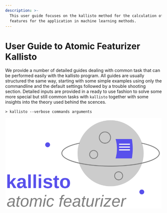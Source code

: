```yaml
---
description: >-
  This user guide focuses on the kallisto method for the calculation of atomic
  features for the application in machine learning methods.
---
```


# User Guide to Atomic Featurizer Kallisto

We provide a number of detailed guides dealing with common task that can be performed easily with the kallisto program. All guides are usually structured the same way, starting with some simple examples using only the commandline and the default settings followed by a trouble shooting section. Detailed inputs are provided in a ready to use fashion to solve some more special but still common tasks with `kallisto` together with some insights into the theory used behind the scences.

```
> kallisto --verbose commands arguments
```

![](.gitbook/assets/logo.svg)



